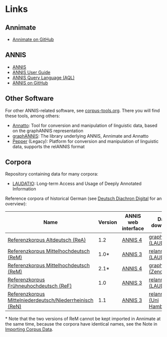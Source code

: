 # Links

## Annimate

- [Annimate on GitHub](https://github.com/matthias-stemmler/annimate)

## ANNIS

- [ANNIS](https://corpus-tools.org/annis/)
- [ANNIS User Guide](https://korpling.github.io/ANNIS/4/user-guide/)
- [ANNIS Query Language (AQL)](https://korpling.github.io/ANNIS/4/user-guide/aql/index.html)
- [ANNIS on GitHub](https://github.com/korpling/ANNIS)

## Other Software

For other ANNIS-related software, see [corpus-tools.org](https://corpus-tools.org/). There you will find these tools, among others:

- [Annatto](https://corpus-tools.org/annatto/): Tool for conversion and manipulation of linguistic data, based on the graphANNIS representation
- [graphANNIS](https://corpus-tools.org/graphannis/): The library underlying ANNIS, Annimate and Annatto
- [Pepper](https://corpus-tools.org/legacy/) (Legacy): Platform for conversion and manipulation of linguistic data, supports the relANNIS format

## Corpora

Repository containing data for many corpora:

- [LAUDATIO](https://www.laudatio-repository.org/): Long-term Access and Usage of Deeply Annotated Information

Reference corpora of historical German (see [Deutsch Diachron Digital](https://www.deutschdiachrondigital.de/) for an overview):

| Name                                                                                                | Version | ANNIS web interface                                             | Data download                                                                                                |
| --------------------------------------------------------------------------------------------------- | ------- | --------------------------------------------------------------- | ------------------------------------------------------------------------------------------------------------ |
| [Referenzkorpus Altdeutsch (ReA)](https://www.deutschdiachrondigital.de/rea/)                       | 1.2     | [ANNIS 4](https://korpling.german.hu-berlin.de/annis/ddd)       | [graphml (LAUDATIO)](https://www.laudatio-repository.org/download/format/33/53/1.2)                          |
| [Referenzkorpus Mittelhochdeutsch (ReM)](https://www.linguistics.rub.de/rem/)                       | 1.0\*   | [ANNIS 3](https://annis.linguistics.rub.de/REM/)                | [relannis (LAUDATIO)](https://www.laudatio-repository.org/download/format/1/36/1.0)                          |
| [Referenzkorpus Mittelhochdeutsch (ReM)](https://www.linguistics.rub.de/rem/)                       | 2.1\*   | [ANNIS 4](https://newannis.linguistics.rub.de/rem)              | [graphml (Zenodo)](https://zenodo.org/record/13982324/files/ReM-v2.1_graphml.zip?download=1)                 |
| [Referenzkorpus Frühneuhochdeutsch (ReF)](https://www.linguistics.rub.de/ref/)                      | 1.0     | [ANNIS 3](https://annis.linguistics.rub.de/REF/)                | [relannis (LAUDATIO)](https://www.laudatio-repository.org/download/format/1/165/1.0)                         |
| [Referenzkorpus Mittelniederdeutsch/Niederrheinisch (ReN)](https://www.slm.uni-hamburg.de/ren.html) | 1.1     | [ANNIS 3](https://annis.fdm.uni-hamburg.de/annis-gui-3.6.0/ren) | [relannis (Uni Hamburg)](https://www.fdr.uni-hamburg.de/record/9195/files/relANNIS-split_1.1.zip?download=1) |

\* Note that the two versions of ReM cannot be kept imported in Annimate at the same time, because the corpora have identical names, see the Note in [Importing Corpus Data](import.md#importing-into-annimate).
